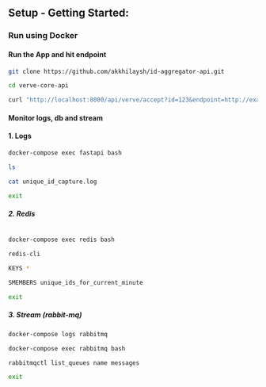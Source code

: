 ## Setup - Getting Started:

### Run using Docker

#### Run the App and hit endpoint

```bash
git clone https://github.com/akkhilaysh/id-aggregator-api.git
```

```bash
cd verve-core-api
```

```bash
curl "http://localhost:8000/api/verve/accept?id=123&endpoint=http://example.com"
```

#### Monitor logs, db and stream

#### 1. Logs
```bash
docker-compose exec fastapi bash

ls

cat unique_id_capture.log
```

```bash
exit
```

##### 2. Redis
```bash

docker-compose exec redis bash

redis-cli

KEYS *

SMEMBERS unique_ids_for_current_minute
```

```bash
exit
```

##### 3. Stream (rabbit-mq)
```bash
docker-compose logs rabbitmq

docker-compose exec rabbitmq bash

rabbitmqctl list_queues name messages
```

```bash
exit
```
